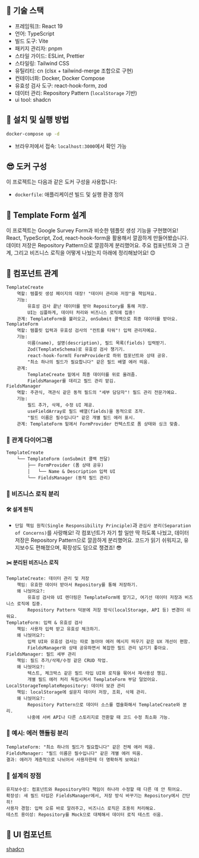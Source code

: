 ## 🌟 기술 스택

- 프레임워크: React 19
- 언어: TypeScript
- 빌드 도구: Vite
- 패키지 관리자: pnpm
- 스타일 가이드: ESLint, Prettier
- 스타일링: Tailwind CSS
- 유틸리티: cn (clsx + tailwind-merge 조합으로 구현)
- 컨테이너화: Docker, Docker Compose
- 유효성 검사 도구: react-hook-form, zod
- 데이터 관리: Repository Pattern (`localStorage` 기반)
- ui tool: shadcn

## 🌻 설치 및 실행 방법

```bash
docker-compose up -d
```

- 브라우저에서 접속: `localhost:3000`에서 확인 가능

## 😎 도커 구성

이 프로젝트는 다음과 같은 도커 구성을 사용합니다:

- `dockerfile`: 애플리케이션 빌드 및 실행 환경 정의

## 🚀 Template Form 설계

이 프로젝트는 Google Survey Form과 비슷한 템플릿 생성 기능을 구현했어요! React, TypeScript, Zod, react-hook-form을 활용해서 깔끔하게 만들어봤습니다. 데이터 저장은 Repository Pattern으로 깔끔하게 분리했어요. 주요 컴포넌트와 그 관계, 그리고 비즈니스 로직을 어떻게 나눴는지 아래에 정리해놨어요! 😊

## 📌 컴포넌트 관계

```text
TemplateCreate
    역할: 템플릿 생성 페이지의 대장! "데이터 관리와 저장"을 책임져요.
    기능:
        유효성 검사 끝난 데이터를 받아 Repository를 통해 저장.
        UI는 심플하게, 데이터 처리와 비즈니스 로직에 집중!
    관계: TemplateForm을 불러오고, onSubmit 콜백으로 최종 데이터를 받아요.
TemplateForm
    역할: 템플릿 입력과 유효성 검사의 "컨트롤 타워"! 입력 관리자예요.
    기능:
        이름(name), 설명(description), 필드 목록(fields) 입력받기.
        Zod(TemplateSchema)로 유효성 검사 챙기기.
        react-hook-form의 FormProvider로 하위 컴포넌트와 상태 공유.
        "최소 하나의 필드가 필요합니다" 같은 필드 배열 에러 띄움.
    관계:
        TemplateCreate 밑에서 최종 데이터를 위로 올려줌.
        FieldsManager를 데리고 필드 관리 맡김.
FieldsManager
    역할: 주관식, 객관식 같은 동적 필드의 "세부 담당자"! 필드 관리 전문가예요.
    기능:
        필드 추가, 삭제, 수정 UI 제공.
        useFieldArray로 필드 배열(fields)을 동적으로 조작.
        "필드 이름은 필수입니다" 같은 개별 필드 에러 표시.
    관계: TemplateForm 밑에서 FormProvider 컨텍스트로 폼 상태와 싱크 맞춤.
```

### 🎨 관계 다이어그램

```text
TemplateCreate
    └── TemplateForm (onSubmit 콜백 전달)
        ├── FormProvider (폼 상태 공유)
        │   └── Name & Description 입력 UI
        └── FieldsManager (동적 필드 관리)
```

### 🌈 비즈니스 로직 분리

#### 🛠 설계 원칙

- `단일 책임 원칙(Single Responsibility Principle)`과 `관심사 분리(Separation of Concerns)`를 사랑해요! 각 컴포넌트가 자기 할 일만 딱 하도록 나눴고, 데이터 저장은 Repository Pattern으로 깔끔하게 분리했어요. 코드가 읽기 쉬워지고, 유지보수도 편해졌으며, 확장성도 덤으로 챙겼죠! 😎

#### ✂️ 분리된 비즈니스 로직

```text
TemplateCreate: 데이터 관리 및 저장
    책임: 유효한 데이터 받아서 Repository를 통해 저장하기.
    왜 나눴어요?:
        유효성 검사와 UI 렌더링은 TemplateForm에 맡기고, 여기선 데이터 저장과 비즈니스 로직에 집중.
        Repository Pattern 덕분에 저장 방식(localStorage, API 등) 변경이 쉬워요.
TemplateForm: 입력 & 유효성 검사
    책임: 사용자 입력 받고 유효성 체크하기.
    왜 나눴어요?:
        입력 UI와 유효성 검사는 따로 놀아야 에러 메시지 띄우기 같은 UX 개선이 편함.
        FieldsManager와 상태 공유하면서 복잡한 필드 관리 넘기기 좋아요.
FieldsManager: 필드 세부 관리
    책임: 필드 추가/삭제/수정 같은 CRUD 작업.
    왜 나눴어요?:
        텍스트, 체크박스 같은 필드 타입 UI와 로직을 묶어서 재사용성 챙김.
        개별 필드 에러 처리 독립시켜서 TemplateForm 부담 덜었어요.
LocalStorageTemplateRepository: 데이터 보관 관리
    책임: localStorage에 설문지 데이터 저장, 조회, 삭제 관리.
    왜 나눴어요?:
        Repository Pattern으로 데이터 소스를 캡슐화해서 TemplateCreate와 분리.
        나중에 서버 API나 다른 스토리지로 전환할 때 코드 수정 최소화 가능.
```

### 🌟 예시: 에러 핸들링 분리

```text
TemplateForm: "최소 하나의 필드가 필요합니다" 같은 전체 에러 띄움.
FieldsManager: "필드 이름은 필수입니다" 같은 개별 에러 띄움.
결과: 에러가 계층적으로 나뉘어서 사용자한테 더 명확하게 보여요!
```

### 🎉 설계의 장점

```text
유지보수성: 컴포넌트와 Repository마다 책임이 하나라 수정할 때 다른 데 안 튀어요.
확장성: 새 필드 타입은 FieldsManager에서, 저장 방식 바꾸기는 Repository에서 간단히!
사용자 경험: 입력 오류 바로 알려주고, 비즈니스 로직은 조용히 처리해요.
테스트 용이성: Repository를 Mock으로 대체해서 데이터 로직 테스트 쉬움.
```

## 🎨 UI 컴포넌트

[shadcn](https://ui.shadcn.com/docs/installation/vite)
